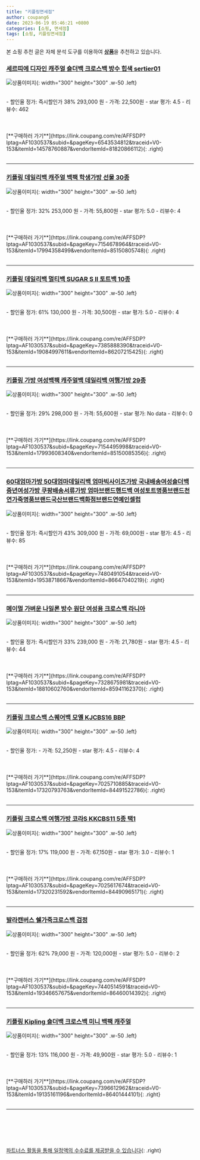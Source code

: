 ```yaml
---
title: "키플링면세점"
author: coupang6
date: 2023-06-19 05:46:21 +0800
categories: [쇼핑, 면세점]
tags: [쇼핑, 키플링면세점]
---
```


본 쇼핑 추천 글은 자체 분석 도구를 이용하여 [**상품**](https://link.coupang.com/a/bao1ui)을 추천하고 있습니다.

### [세르띠에 디자인 캐주얼 숄더백 크로스백 방수 힙색 sertier01](https://link.coupang.com/re/AFFSDP?lptag=AF1030537&subid=&pageKey=6543534812&traceid=V0-153&itemId=14578760887&vendorItemId=81820866112)

![상품이미지](https://thumbnail8.coupangcdn.com/thumbnails/remote/230x230ex/image/vendor_inventory/5935/e768626b46b893c277b61d47cdcb2cb4f1e2db7414ea565d103545ab89d6.jpg){: width="300" height="300" .w-50 .left}


<br>
- 할인율 정가: 즉시할인가 38%  293,000   원
- 가격: 22,500원
- star 평가: 4.5
- 리뷰수: 462
<br>
<br>
<br>
<br>
[**구매하러 가기**](https://link.coupang.com/re/AFFSDP?lptag=AF1030537&subid=&pageKey=6543534812&traceid=V0-153&itemId=14578760887&vendorItemId=81820866112){: .right}
<br>
<br>

---

### [키플링 데일리백 캐주얼 백팩 학생가방 선물 30종](https://link.coupang.com/re/AFFSDP?lptag=AF1030537&subid=&pageKey=7154678964&traceid=V0-153&itemId=17994358499&vendorItemId=85150805748)

![상품이미지](https://thumbnail10.coupangcdn.com/thumbnails/remote/230x230ex/image/vendor_inventory/7a46/30cf3af86004270be0f922857f567fc9849d4086e038375006e3229baf33.jpg){: width="300" height="300" .w-50 .left}


<br>
- 할인율 정가: 32%  253,000   원
- 가격: 55,800원
- star 평가: 5.0
- 리뷰수: 4
<br>
<br>
<br>
<br>
[**구매하러 가기**](https://link.coupang.com/re/AFFSDP?lptag=AF1030537&subid=&pageKey=7154678964&traceid=V0-153&itemId=17994358499&vendorItemId=85150805748){: .right}
<br>
<br>

---

### [키플링 데일리백 멀티백 SUGAR S II 토트백 10종](https://link.coupang.com/re/AFFSDP?lptag=AF1030537&subid=&pageKey=7385888390&traceid=V0-153&itemId=19084997611&vendorItemId=86207215425)

![상품이미지](https://thumbnail8.coupangcdn.com/thumbnails/remote/230x230ex/image/vendor_inventory/1663/703687dde4bd114735c5c1693217714174efc29e42d2b18c8174fce7b54c.jpg){: width="300" height="300" .w-50 .left}


<br>
- 할인율 정가: 61%  130,000   원
- 가격: 30,500원
- star 평가: 5.0
- 리뷰수: 4
<br>
<br>
<br>
<br>
[**구매하러 가기**](https://link.coupang.com/re/AFFSDP?lptag=AF1030537&subid=&pageKey=7385888390&traceid=V0-153&itemId=19084997611&vendorItemId=86207215425){: .right}
<br>
<br>

---

### [키플링 가방 여성백팩 캐주얼백 데일리백 여행가방 29종](https://link.coupang.com/re/AFFSDP?lptag=AF1030537&subid=&pageKey=7154495998&traceid=V0-153&itemId=17993608340&vendorItemId=85150085356)

![상품이미지](https://thumbnail10.coupangcdn.com/thumbnails/remote/230x230ex/image/vendor_inventory/1ab9/f7b359b5288d66e06adb85779acbafaf60783424c1601c3062b43a71599b.jpg){: width="300" height="300" .w-50 .left}


<br>
- 할인율 정가: 29%  298,000   원
- 가격: 55,600원
- star 평가: No data
- 리뷰수: 0
<br>
<br>
<br>
<br>
[**구매하러 가기**](https://link.coupang.com/re/AFFSDP?lptag=AF1030537&subid=&pageKey=7154495998&traceid=V0-153&itemId=17993608340&vendorItemId=85150085356){: .right}
<br>
<br>

---

### [60대엄마가방 50대엄마데일리백 엄마빅사이즈가방 국내배송여성숄더백 중년여성가방 쿠팡배송서류가방 엄마브랜드핸드백 여성토트명품브랜드천연가죽명품브랜드국산브랜드백화점브랜드연예인셀럽](https://link.coupang.com/re/AFFSDP?lptag=AF1030537&subid=&pageKey=7480491054&traceid=V0-153&itemId=19538718667&vendorItemId=86647040219)

![상품이미지](https://thumbnail6.coupangcdn.com/thumbnails/remote/230x230ex/image/vendor_inventory/ad9f/af0a4579e09e711970be3ac11b2f0115900060fc902e2beddd275ce453f0.JPG){: width="300" height="300" .w-50 .left}


<br>
- 할인율 정가: 즉시할인가 43%  309,000   원
- 가격: 69,000원
- star 평가: 4.5
- 리뷰수: 85
<br>
<br>
<br>
<br>
[**구매하러 가기**](https://link.coupang.com/re/AFFSDP?lptag=AF1030537&subid=&pageKey=7480491054&traceid=V0-153&itemId=19538718667&vendorItemId=86647040219){: .right}
<br>
<br>

---

### [메이멀 가벼운 나일론 방수 원단 여성용 크로스백 라니아](https://link.coupang.com/re/AFFSDP?lptag=AF1030537&subid=&pageKey=7328675981&traceid=V0-153&itemId=18810602760&vendorItemId=85941162370)

![상품이미지](https://thumbnail9.coupangcdn.com/thumbnails/remote/230x230ex/image/vendor_inventory/34f9/ff2064dfb2bd90079ee7ddf82329692147db583df96e6b4b2eed864b801c.jpg){: width="300" height="300" .w-50 .left}


<br>
- 할인율 정가: 즉시할인가 33%  239,000   원
- 가격: 21,780원
- star 평가: 4.5
- 리뷰수: 44
<br>
<br>
<br>
<br>
[**구매하러 가기**](https://link.coupang.com/re/AFFSDP?lptag=AF1030537&subid=&pageKey=7328675981&traceid=V0-153&itemId=18810602760&vendorItemId=85941162370){: .right}
<br>
<br>

---

### [키플링 크로스백 스퀘어백 모옐 KJCBS16 BBP](https://link.coupang.com/re/AFFSDP?lptag=AF1030537&subid=&pageKey=7025710885&traceid=V0-153&itemId=17320793763&vendorItemId=84491522786)

![상품이미지](https://thumbnail6.coupangcdn.com/thumbnails/remote/230x230ex/image/vendor_inventory/3699/6f4ead49094e0f6958a77acbacd4624f2e455d88f316270289a44f93beaa.jpg){: width="300" height="300" .w-50 .left}


<br>
- 할인율 정가: 
- 가격: 52,250원
- star 평가: 4.5
- 리뷰수: 4
<br>
<br>
<br>
<br>
[**구매하러 가기**](https://link.coupang.com/re/AFFSDP?lptag=AF1030537&subid=&pageKey=7025710885&traceid=V0-153&itemId=17320793763&vendorItemId=84491522786){: .right}
<br>
<br>

---

### [키플링 크로스백 여행가방 코라S KKCBS11 5종 택1](https://link.coupang.com/re/AFFSDP?lptag=AF1030537&subid=&pageKey=7025617674&traceid=V0-153&itemId=17320231592&vendorItemId=84490965171)

![상품이미지](https://thumbnail9.coupangcdn.com/thumbnails/remote/230x230ex/image/vendor_inventory/7d81/fa9b3f747937ea9d69e60526a2fded3a45afebf4f74d91439097b6016ac1.jpg){: width="300" height="300" .w-50 .left}


<br>
- 할인율 정가: 17%  119,000   원
- 가격: 67,150원
- star 평가: 3.0
- 리뷰수: 1
<br>
<br>
<br>
<br>
[**구매하러 가기**](https://link.coupang.com/re/AFFSDP?lptag=AF1030537&subid=&pageKey=7025617674&traceid=V0-153&itemId=17320231592&vendorItemId=84490965171){: .right}
<br>
<br>

---

### [발라캔버스 쉘가죽크로스백 검정](https://link.coupang.com/re/AFFSDP?lptag=AF1030537&subid=&pageKey=7440514591&traceid=V0-153&itemId=19346657675&vendorItemId=86460014392)

![상품이미지](https://thumbnail7.coupangcdn.com/thumbnails/remote/230x230ex/image/vendor_inventory/2a7a/2f3bd0e7fe05431814041302fa7a77ea07b97f95987573ee21d16a2460c3.jpg){: width="300" height="300" .w-50 .left}


<br>
- 할인율 정가: 62%  79,000   원
- 가격: 120,000원
- star 평가: 5.0
- 리뷰수: 2
<br>
<br>
<br>
<br>
[**구매하러 가기**](https://link.coupang.com/re/AFFSDP?lptag=AF1030537&subid=&pageKey=7440514591&traceid=V0-153&itemId=19346657675&vendorItemId=86460014392){: .right}
<br>
<br>

---

### [키플링 Kipling 숄더백 크로스백 미니 백팩 캐주얼](https://link.coupang.com/re/AFFSDP?lptag=AF1030537&subid=&pageKey=7396612962&traceid=V0-153&itemId=19135161196&vendorItemId=86401444101)

![상품이미지](https://thumbnail7.coupangcdn.com/thumbnails/remote/230x230ex/image/vendor_inventory/c28f/e49389accbd957fc556d2d9549a185701fdc8c6895caf12712216a3b9a2e.jpeg){: width="300" height="300" .w-50 .left}


<br>
- 할인율 정가: 13%  116,000   원
- 가격: 49,900원
- star 평가: 5.0
- 리뷰수: 1
<br>
<br>
<br>
<br>
[**구매하러 가기**](https://link.coupang.com/re/AFFSDP?lptag=AF1030537&subid=&pageKey=7396612962&traceid=V0-153&itemId=19135161196&vendorItemId=86401444101){: .right}
<br>
<br>

---
<br><br><br><br><br> [파트너스 활동을 통해 일정액의 수수료를 제공받을 수 있습니다](https://link.coupang.com/a/bao1ui){: .right}